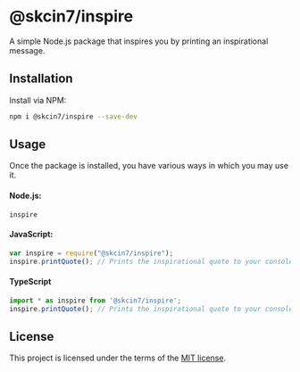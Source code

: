 # @skcin7/inspire
A simple Node.js package that inspires you by printing an inspirational message.

## Installation
Install via NPM:

```bash
npm i @skcin7/inspire --save-dev
```

## Usage
Once the package is installed, you have various ways in which you may use it.

#### Node.js:
```node
inspire
```

#### JavaScript:
```javascript
var inspire = require("@skcin7/inspire");
inspire.printQuote(); // Prints the inspirational quote to your console.
```

#### TypeScript
```typescript
import * as inspire from '@skcin7/inspire';
inspire.printQuote(); // Prints the inspirational quote to your console.
```

## License
This project is licensed under the terms of the [MIT license](/LICENSE).